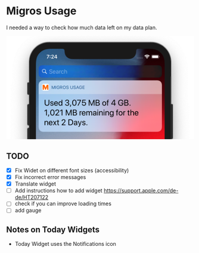 #  Migros Usage

I needed a way to check how much data left on my data plan.

![screenshot](screenshot.png)

## TODO
- [x] Fix Widet on different font sizes (accessibility)
- [x] Fix incorrect error messages
- [x] Translate widget
- [ ] Add instructions how to add widget https://support.apple.com/de-de/HT207122
- [ ] check if you can improve loading times
- [ ] add gauge

## Notes on Today Widgets
* Today Widget uses the Notifications icon
